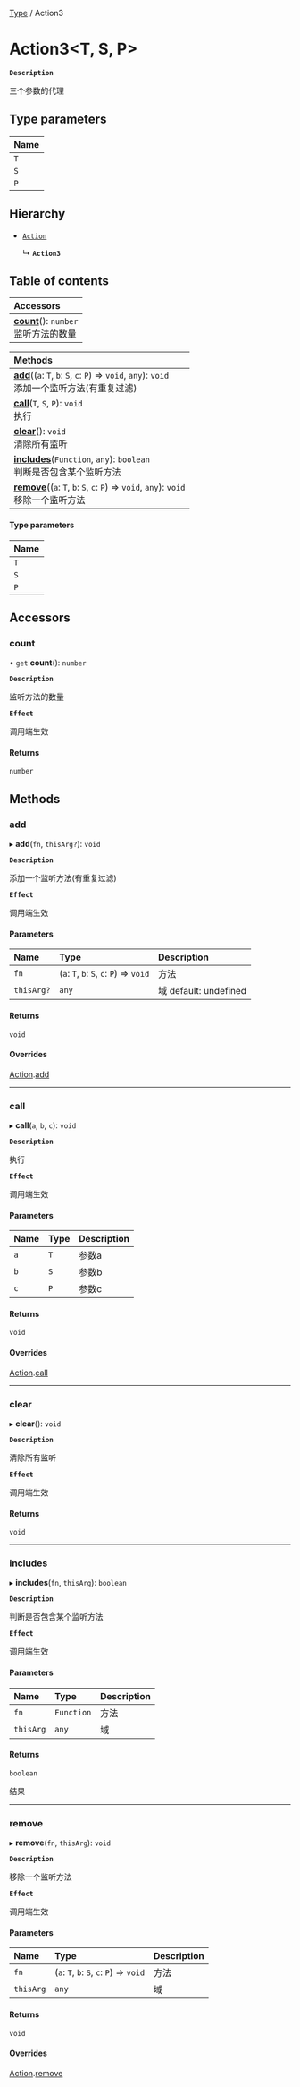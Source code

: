 [Type](../modules/Type.Type.md) / Action3

# Action3<T, S, P\> <Badge type="tip" text="Class" />

**`Description`**

三个参数的代理

## Type parameters

| Name |
| :------ |
| `T` |
| `S` |
| `P` |

## Hierarchy

- [`Action`](Type.Type.Action.md)

  ↳ **`Action3`**

## Table of contents

| Accessors |
| :-----|
| **[count](Type.Type.Action3.md#count)**(): `number` <br> 监听方法的数量|

| Methods |
| :-----|
| **[add](Type.Type.Action3.md#add)**((`a`: `T`, `b`: `S`, `c`: `P`) => `void`, `any`): `void` <br> 添加一个监听方法(有重复过滤)|
| **[call](Type.Type.Action3.md#call)**(`T`, `S`, `P`): `void` <br> 执行|
| **[clear](Type.Type.Action3.md#clear)**(): `void` <br> 清除所有监听|
| **[includes](Type.Type.Action3.md#includes)**(`Function`, `any`): `boolean` <br> 判断是否包含某个监听方法|
| **[remove](Type.Type.Action3.md#remove)**((`a`: `T`, `b`: `S`, `c`: `P`) => `void`, `any`): `void` <br> 移除一个监听方法|

#### Type parameters

| Name |
| :------ |
| `T` |
| `S` |
| `P` |

## Accessors

### count

• `get` **count**(): `number`

**`Description`**

监听方法的数量

**`Effect`**

调用端生效

#### Returns

`number`

## Methods

### add

▸ **add**(`fn`, `thisArg?`): `void`

**`Description`**

添加一个监听方法(有重复过滤)

**`Effect`**

调用端生效

#### Parameters

| Name | Type | Description |
| :------ | :------ | :------ |
| `fn` | (`a`: `T`, `b`: `S`, `c`: `P`) => `void` |  方法 |
| `thisArg?` | `any` |  域 default: undefined |

#### Returns

`void`

#### Overrides

[Action](Type.Type.Action.md).[add](Type.Type.Action.md#add)

___

### call

▸ **call**(`a`, `b`, `c`): `void`

**`Description`**

执行

**`Effect`**

调用端生效

#### Parameters

| Name | Type | Description |
| :------ | :------ | :------ |
| `a` | `T` |  参数a |
| `b` | `S` |  参数b |
| `c` | `P` |  参数c |

#### Returns

`void`

#### Overrides

[Action](Type.Type.Action.md).[call](Type.Type.Action.md#call)

___

### clear

▸ **clear**(): `void`

**`Description`**

清除所有监听

**`Effect`**

调用端生效

#### Returns

`void`

___

### includes

▸ **includes**(`fn`, `thisArg`): `boolean`

**`Description`**

判断是否包含某个监听方法

**`Effect`**

调用端生效

#### Parameters

| Name | Type | Description |
| :------ | :------ | :------ |
| `fn` | `Function` |  方法 |
| `thisArg` | `any` |  域 |

#### Returns

`boolean`

结果

___

### remove

▸ **remove**(`fn`, `thisArg`): `void`

**`Description`**

移除一个监听方法

**`Effect`**

调用端生效

#### Parameters

| Name | Type | Description |
| :------ | :------ | :------ |
| `fn` | (`a`: `T`, `b`: `S`, `c`: `P`) => `void` |  方法 |
| `thisArg` | `any` |  域 |

#### Returns

`void`

#### Overrides

[Action](Type.Type.Action.md).[remove](Type.Type.Action.md#remove)

